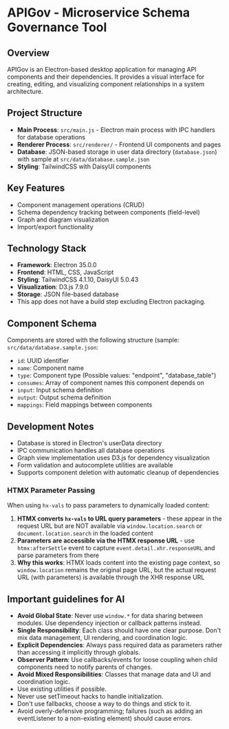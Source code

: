 # APIGov - Microservice Schema Governance Tool

## Overview
APIGov is an Electron-based desktop application for managing API components and their dependencies. It provides a visual interface for creating, editing, and visualizing component relationships in a system architecture.

## Project Structure
- **Main Process**: `src/main.js` - Electron main process with IPC handlers for database operations
- **Renderer Process**: `src/renderer/` - Frontend UI components and pages
- **Database**: JSON-based storage in user data directory (`database.json`) with sample at `src/data/database.sample.json`
- **Styling**: TailwindCSS with DaisyUI components

## Key Features
- Component management operations (CRUD)
- Schema dependency tracking between components (field-level)
- Graph and diagram visualization
- Import/export functionality

## Technology Stack
- **Framework**: Electron 35.0.0
- **Frontend**: HTML, CSS, JavaScript
- **Styling**: TailwindCSS 4.1.10, DaisyUI 5.0.43
- **Visualization**: D3.js 7.9.0
- **Storage**: JSON file-based database
- This app does not have a build step excluding Electron packaging.

## Component Schema
Components are stored with the following structure (sample: `src/data/database.sample.json`:
- `id`: UUID identifier
- `name`: Component name
- `type`: Component type (Possible values: "endpoint", "database_table")
- `consumes`: Array of component names this component depends on
- `input`: Input schema definition
- `output`: Output schema definition
- `mappings`: Field mappings between components

## Development Notes
- Database is stored in Electron's userData directory
- IPC communication handles all database operations
- Graph view implementation uses D3.js for dependency visualization
- Form validation and autocomplete utilities are available
- Supports component deletion with automatic cleanup of dependencies

### HTMX Parameter Passing
When using `hx-vals` to pass parameters to dynamically loaded content:
1. **HTMX converts `hx-vals` to URL query parameters** - these appear in the request URL but are NOT available via `window.location.search` or `document.location.search` in the loaded content
2. **Parameters are accessible via the HTMX response URL** - use `htmx:afterSettle` event to capture `event.detail.xhr.responseURL` and parse parameters from there
3. **Why this works**: HTMX loads content into the existing page context, so `window.location` remains the original page URL, but the actual request URL (with parameters) is available through the XHR response URL

## Important guidelines for AI
- **Avoid Global State**: Never use `window.*` for data sharing between modules. Use dependency injection or callback patterns instead.
- **Single Responsibility**: Each class should have one clear purpose. Don't mix data management, UI rendering, and coordination logic.
- **Explicit Dependencies**: Always pass required data as parameters rather than accessing it implicitly through globals.
- **Observer Pattern**: Use callbacks/events for loose coupling when child components need to notify parents of changes.
- **Avoid Mixed Responsibilities**: Classes that manage data and UI and coordination logic.
- Use existing utilities if possible.
- Never use setTimeout hacks to handle initialization.
- Don't use fallbacks, choose a way to do things and stick to it.
- Avoid overly-defensive programming; failures (such as adding an eventListener to a non-existing element) should cause errors.